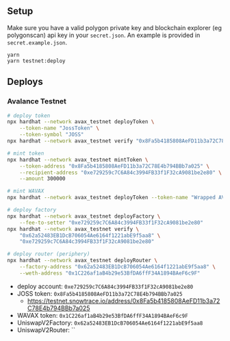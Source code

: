 ## Setup

Make sure you have a valid polygon private key and blockchain explorer (eg polygonscan) api key in your `secret.json`. An example is provided in `secret.example.json`.

``` shell
yarn
yarn testnet:deploy
```

## Deploys

### Avalance Testnet

```bash
# deploy token
npx hardhat --network avax_testnet deployToken \
    --token-name "JossToken" \
    --token-symbol "JOSS"
npx hardhat --network avax_testnet verify "0x8Fa5b4185808AeFD11b3a72C78E4b794BBb7a025" "JossToken" "JOSS"

# mint token
npx hardhat --network avax_testnet mintToken \
    --token-address "0x8Fa5b4185808AeFD11b3a72C78E4b794BBb7a025" \
    --recipient-address "0xe729259c7C6A84c3994FB33f1F32cA9081be2e80" \
    --amount 300000

# mint WAVAX
npx hardhat --network avax_testnet deployToken --token-name "Wrapped AVAX" --token-symbol "WAVAX"

# deploy factory
npx hardhat --network avax_testnet deployFactory \
    --fee-to-setter "0xe729259c7C6A84c3994FB33f1F32cA9081be2e80"
npx hardhat --network avax_testnet verify \
    "0x62a52483EB1DcB706054Ae6164f1221abE9f5aa8" \
    "0xe729259c7C6A84c3994FB33f1F32cA9081be2e80"

# deploy router (periphery)
npx hardhat --network avax_testnet deployRouter \
    --factory-address "0x62a52483EB1DcB706054Ae6164f1221abE9f5aa8" \
    --weth-address "0x1C226af1aB4b29e53BfDA6ffF34A1894BAeF6c9F"
```

- deploy account: `0xe729259c7C6A84c3994FB33f1F32cA9081be2e80`
- JOSS token: `0x8Fa5b4185808AeFD11b3a72C78E4b794BBb7a025`
    - https://testnet.snowtrace.io/address/0x8Fa5b4185808AeFD11b3a72C78E4b794BBb7a025
- WAVAX token: `0x1C226af1aB4b29e53BfDA6ffF34A1894BAeF6c9F`
- UniswapV2Factory: `0x62a52483EB1DcB706054Ae6164f1221abE9f5aa8`
- UniswapV2Router: ``